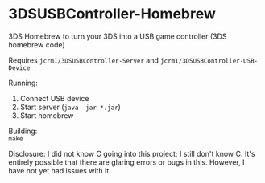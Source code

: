 # 3DSUSBController-Homebrew
3DS Homebrew to turn your 3DS into a USB game controller (3DS homebrew code)  

Requires ```jcrm1/3DSUSBController-Server``` and ```jcrm1/3DSUSBController-USB-Device```  

Running:
1. Connect USB device  
2. Start server (```java -jar *.jar```)  
3. Start homebrew  

Building:  
```make```

Disclosure:
I did not know C going into this project; I still don't know C. It's entirely possible that there are glaring errors or bugs in this. However, I have not yet had issues with it.
